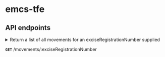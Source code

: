 
# emcs-tfe

## API endpoints

<details>
<summary>Return a list of all movements for an exciseRegistrationNumber supplied

**`GET`** /movements/:exciseRegistrationNumber</summary>

### Query string search parameters

| paramName            | Type   | Values                                                                     | Default                      |
|----------------------|--------|----------------------------------------------------------------------------|------------------------------|
| search.traderRole    | String | - `Consignor and/or Consignee` <br> - `Consignor` <br> - `Consignee`       | `Consignor and/or Consignee` | 
| search.sortField     | String | - `MessageType` <br> - `DateReceived` <br> - `ARC` <br>  - `ReadIndicator` | `DateReceived`               |
| search.sortOrder     | String | - `D` _(Descednding)_ <br> - `A` _(Ascending)_                             | `D`                          |
| search.startPosition | Int    | Valid Integer > 0                                                          | 1                            |
| search.maxRows       | Int    | Valid Integer > 0                                                          | 30                           |

E.g. to search for the first 15 movements by Consignor ordered by DateReceived ascending, the call would be:

`/movements/:exciseRegistrationNumber?search.traderRole=Consignor&search.sortOrder=A&search.maxRows=15`

### Responses

**Status**: 200 (OK) 

**Body**:

```json
{
  "movements": [
    {
      "arc": "GBTR000000EMCS1000040",
      "dateOfDispatch": "2009-01-26T14:12:00",
      "movementStatus": "Accepted",
      "otherTraderID": "ABCD1234"
    },
    {
      "arc": "GBTR000000EMCS1000044",
      "dateOfDispatch": "2009-01-26T14:15:00",
      "movementStatus": "Accepted",
      "otherTraderID": "ABCD1234"
    }
  ]
}
```

**Status**: 500 (ISE)

**Body**:

```json
{
  "message": "JSON validation error"
}
```
</details>
  